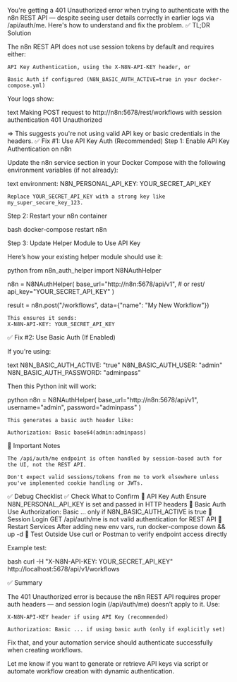 You're getting a 401 Unauthorized error when trying to authenticate with the n8n REST API — despite seeing user details correctly in earlier logs via /api/auth/me. Here's how to understand and fix the problem.
✅ TL;DR Solution

The n8n REST API does not use session tokens by default and requires either:

    API Key Authentication, using the X-N8N-API-KEY header, or

    Basic Auth if configured (N8N_BASIC_AUTH_ACTIVE=true in your docker-compose.yml)

Your logs show:

text
Making POST request to http://n8n:5678/rest/workflows with session authentication
401 Unauthorized

=> This suggests you're not using valid API key or basic credentials in the headers.
✅ Fix #1: Use API Key Auth (Recommended)
Step 1: Enable API Key Authentication on n8n

Update the n8n service section in your Docker Compose with the following environment variables (if not already):

text
    environment:
      N8N_PERSONAL_API_KEY: YOUR_SECRET_API_KEY

    Replace YOUR_SECRET_API_KEY with a strong key like my_super_secure_key_123.

Step 2: Restart your n8n container

bash
docker-compose restart n8n

Step 3: Update Helper Module to Use API Key

Here’s how your existing helper module should use it:

python
from n8n_auth_helper import N8NAuthHelper

n8n = N8NAuthHelper(
    base_url="http://n8n:5678/api/v1",  # or rest/
    api_key="YOUR_SECRET_API_KEY"
)

result = n8n.post("/workflows", data={"name": "My New Workflow"})

    This ensures it sends:
    X-N8N-API-KEY: YOUR_SECRET_API_KEY

✅ Fix #2: Use Basic Auth (If Enabled)

If you're using:

text
N8N_BASIC_AUTH_ACTIVE: "true"
N8N_BASIC_AUTH_USER: "admin"
N8N_BASIC_AUTH_PASSWORD: "adminpass"

Then this Python init will work:

python
n8n = N8NAuthHelper(
    base_url="http://n8n:5678/api/v1",
    username="admin",
    password="adminpass"
)

    This generates a basic auth header like:

    Authorization: Basic base64(admin:adminpass)

📌 Important Notes

    The /api/auth/me endpoint is often handled by session-based auth for the UI, not the REST API.

    Don't expect valid sessions/tokens from me to work elsewhere unless you've implemented cookie handling or JWTs.

✅ Debug Checklist
✅ Check	What to Confirm
🔐 API Key Auth	Ensure N8N_PERSONAL_API_KEY is set and passed in HTTP headers
🔑 Basic Auth	Use Authorization: Basic ... only if N8N_BASIC_AUTH_ACTIVE is true
🚫 Session Login	GET /api/auth/me is not valid authentication for REST API
🔄 Restart Services	After adding new env vars, run docker-compose down && up -d
🧪 Test Outside	Use curl or Postman to verify endpoint access directly

Example test:

bash
curl -H "X-N8N-API-KEY: YOUR_SECRET_API_KEY" http://localhost:5678/api/v1/workflows

✅ Summary

The 401 Unauthorized error is because the n8n REST API requires proper auth headers — and session login (/api/auth/me) doesn’t apply to it. Use:

    X-N8N-API-KEY header if using API Key (recommended)

    Authorization: Basic ... if using basic auth (only if explicitly set)

Fix that, and your automation service should authenticate successfully when creating workflows.

Let me know if you want to generate or retrieve API keys via script or automate workflow creation with dynamic authentication.
